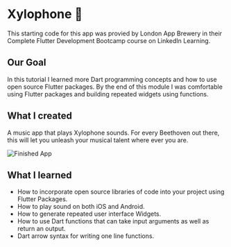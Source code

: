 
# Xylophone 🎹

This starting code for this app was provied by London App Brewery in their Complete Flutter Development Bootcamp course on LinkedIn Learning.

## Our Goal

In this tutorial I learned more Dart programming concepts and how to use open source Flutter packages. By the end of this module I was comfortable using Flutter packages and building repeated widgets using functions.


## What I created

A music app that plays Xylophone sounds. For every Beethoven out there, this will let you unleash your musical talent where ever you are. 

![Finished App](https://github.com/londonappbrewery/Images/blob/master/xylophone-flutter.png)

## What I learned

- How to incorporate open source libraries of code into your project using Flutter Packages.
- How to play sound on both iOS and Android.
- How to generate repeated user interface Widgets.
- How to use Dart functions that can take input arguments as well as return an output.
- Dart arrow syntax for writing one line functions.
